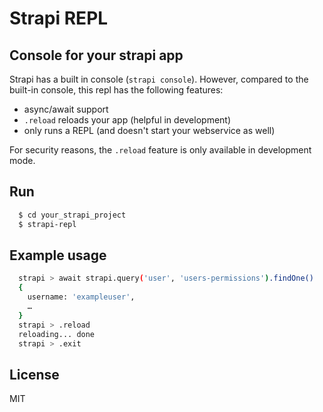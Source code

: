# Strapi REPL
## Console for your strapi app

Strapi has a built in console (`strapi console`). However, compared to the built-in console, this repl has the following features:

  * async/await support
  * `.reload` reloads your app (helpful in development)
  * only runs a REPL (and doesn't start your webservice as well)

For security reasons, the `.reload` feature is only available in development mode.

## Run

```sh
  $ cd your_strapi_project
  $ strapi-repl
```

## Example usage

```sh
  strapi > await strapi.query('user', 'users-permissions').findOne()
  {
    username: 'exampleuser',
    …
  }
  strapi > .reload
  reloading... done
  strapi > .exit
```

## License

MIT
